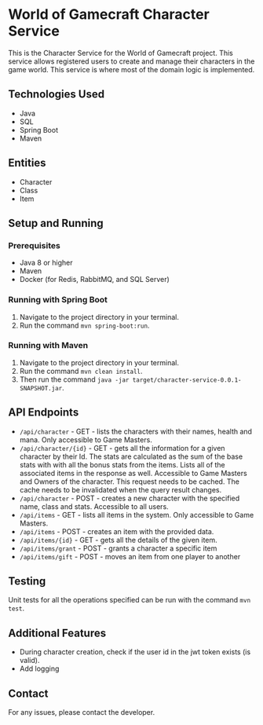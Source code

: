 # World of Gamecraft Character Service

This is the Character Service for the World of Gamecraft project. This service allows registered users to create and manage their characters in the game world. This service is where most of the domain logic is implemented.

## Technologies Used

- Java
- SQL
- Spring Boot
- Maven

## Entities

- Character
- Class
- Item

## Setup and Running

### Prerequisites

- Java 8 or higher
- Maven
- Docker (for Redis, RabbitMQ, and SQL Server)

### Running with Spring Boot

1. Navigate to the project directory in your terminal.
2. Run the command `mvn spring-boot:run`.

### Running with Maven

1. Navigate to the project directory in your terminal.
2. Run the command `mvn clean install`.
3. Then run the command `java -jar target/character-service-0.0.1-SNAPSHOT.jar`.

## API Endpoints

- `/api/character` - GET - lists the characters with their names, health and mana. Only accessible to Game Masters.
- `/api/character/{id}` - GET - gets all the information for a given character by their Id. The stats are calculated as the sum of the base stats with with all the bonus stats from the items. Lists all of the associated items in the response as well. Accessible to Game Masters and Owners of the character. This request needs to be cached. The cache needs to be invalidated when the query result changes.
- `/api/character` - POST - creates a new character with the specified name, class and stats. Accessible to all users.
- `/api/items` - GET - lists all items in the system. Only accessible to Game Masters.
- `/api/items` - POST - creates an item with the provided data.
- `/api/items/{id}` - GET - gets all the details of the given item.
- `/api/items/grant` - POST - grants a character a specific item
- `/api/items/gift` - POST - moves an item from one player to another

## Testing

Unit tests for all the operations specified can be run with the command `mvn test`.

## Additional Features

- During character creation, check if the user id in the jwt token exists (is valid).
- Add logging

## Contact

For any issues, please contact the developer.